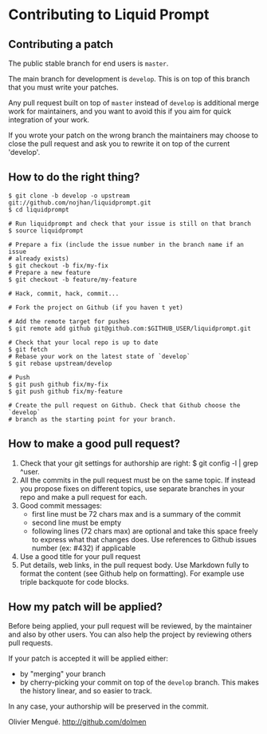 Contributing to Liquid Prompt
=============================

Contributing a patch
--------------------

The public stable branch for end users is `master`.

The main branch for development is `develop`. This is on top of this branch
that you must write your patches.

Any pull request built on top of `master` instead of `develop`
is additional merge work for maintainers, and you want to avoid this if you
aim for quick integration of your work.

If you wrote your patch on the wrong branch the maintainers may choose to close
the pull request and ask you to rewrite it on top of the current 'develop'.


How to do the right thing?
--------------------------

    $ git clone -b develop -o upstream git://github.com/nojhan/liquidprompt.git
    $ cd liquidprompt

    # Run liquidprompt and check that your issue is still on that branch
    $ source liquidprompt

    # Prepare a fix (include the issue number in the branch name if an issue
    # already exists)
    $ git checkout -b fix/my-fix
    # Prepare a new feature
    $ git checkout -b feature/my-feature

    # Hack, commit, hack, commit...

    # Fork the project on Github (if you haven t yet)

    # Add the remote target for pushes
    $ git remote add github git@github.com:$GITHUB_USER/liquidprompt.git

    # Check that your local repo is up to date
    $ git fetch
    # Rebase your work on the latest state of `develop`
    $ git rebase upstream/develop

    # Push
    $ git push github fix/my-fix
    $ git push github fix/my-feature

    # Create the pull request on Github. Check that Github choose the `develop`
    # branch as the starting point for your branch.


How to make a good pull request?
--------------------------------

1. Check that your git settings for authorship are right:
     $ git config -l | grep ^user\.
2. All the commits in the pull request must be on the same topic. If instead
   you propose fixes on different topics, use separate branches in your repo
   and make a pull request for each.
3. Good commit messages:
     - first line must be 72 chars max and is a summary of the commit
     - second line must be empty
     - following lines (72 chars max) are optional and take this space freely
       to express what that changes does.
       Use references to Github issues number (ex: #432) if applicable
4. Use a good title for your pull request
5. Put details, web links, in the pull request body. Use Markdown fully to
   format the content (see Github help on formatting). For example use triple
   backquote for code blocks.

How my patch will be applied?
-----------------------------

Before being applied, your pull request will be reviewed, by the maintainer
and also by other users. You can also help the project by reviewing others
pull requests.

If your patch is accepted it will be applied either:
- by "merging" your branch
- by cherry-picking your commit on top of the `develop` branch. This makes the
  history linear, and so easier to track.

In any case, your authorship will be preserved in the commit.


Olivier Mengué.
http://github.com/dolmen
